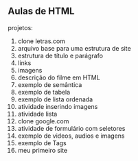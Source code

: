 ## Aulas de HTML 

projetos:

1. clone letras.com
2. arquivo base para uma estrutura de site
3. estrutura de título e parágrafo
4. links
5. imagens
6. descrição do filme em HTML
7. exemplo de semântica
8. exemplo de tabela
9. exemplo de lista ordenada
10. atividade inserindo imagens
11. atividade lista
12. clone google.com
13. atividade de formulário com seletores
14. exemplo de videos, audios e imagens
15. exemplo de Tags
16. meu primeiro site
